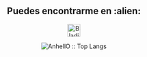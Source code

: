 
<h2 align="center">Puedes encontrarme en :alien:</h2>

<p align="center">
  <a href="https://www.linkedin.com/in/tetza-code/">
    <img src="https://www.vectorlogo.zone/logos/linkedin/linkedin-icon.svg" alt="Bladimir Tetzaguic, perfil de linkdin" height="30" width="30">
  </a>
</p>

<p align="center">
  <img src="https://github-readme-stats.vercel.app/api/top-langs/?username=BladimirT&langs_count=10&theme=tokyonight&layout=compact" alt="AnhellO :: Top Langs" />
</p>
